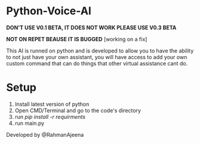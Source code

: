 # Python-Voice-AI

**DON'T USE V0.1 BETA, IT DOES NOT WORK PLEASE USE V0.3 BETA**

**NOT ON REPET BEAUSE IT IS BUGGED** [working on a fix]

This AI is runned on python and is developed to allow you to have the ability to not just have your own assistant, 
you will have access to add your own custom command that can do things that other virtual assistance cant do.

# Setup

1. Install latest version of python
2. Open CMD/Terminal and go to the code's directory
3. run _*pip install -r requirments*_
4. run main.py

Developed by @RahmanAjeena
